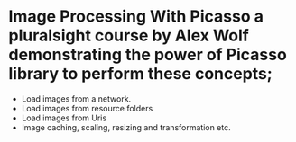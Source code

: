 # Image Processing With Picasso a pluralsight course by Alex Wolf demonstrating the power of Picasso library to perform these concepts;
- Load images from a network.
- Load images from resource folders
- Load images from Uris
- Image caching, scaling, resizing and transformation etc. 
